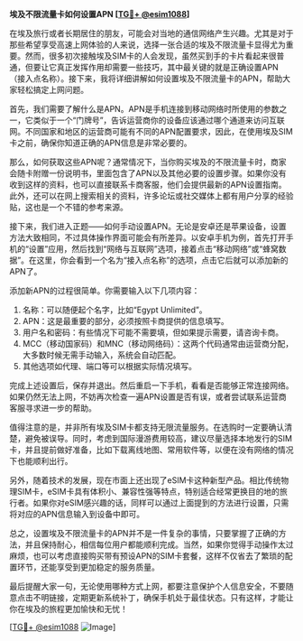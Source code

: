 **埃及不限流量卡如何设置APN [[TG💪+ @esim1088](https://t.me/s/esim1088)]**

在埃及旅行或者长期居住的朋友，可能会对当地的通信网络产生兴趣。尤其是对于那些希望享受高速上网体验的人来说，选择一张合适的埃及不限流量卡显得尤为重要。然而，很多初次接触埃及SIM卡的人会发现，虽然买到手的卡片看起来很普通，但要让它真正发挥作用却需要一些技巧，其中最关键的就是正确设置APN（接入点名称）。接下来，我将详细讲解如何设置埃及不限流量卡的APN，帮助大家轻松搞定上网问题。

首先，我们需要了解什么是APN。APN是手机连接到移动网络时所使用的参数之一，它类似于一个“门牌号”，告诉运营商你的设备应该通过哪个通道来访问互联网。不同国家和地区的运营商可能有不同的APN配置要求，因此，在使用埃及SIM卡之前，确保你知道正确的APN信息是非常必要的。

那么，如何获取这些APN呢？通常情况下，当你购买埃及的不限流量卡时，商家会随卡附赠一份说明书，里面包含了APN以及其他必要的设置步骤。如果你没有收到这样的资料，也可以直接联系卡商客服，他们会提供最新的APN设置指南。此外，还可以在网上搜索相关的资料，许多论坛或社交媒体上都有用户分享的经验贴，这也是一个不错的参考来源。

接下来，我们进入正题——如何手动设置APN。无论是安卓还是苹果设备，设置方法大致相同，不过具体操作界面可能会有所差异。以安卓手机为例，首先打开手机的“设置”应用，然后找到“网络与互联网”选项，接着点击“移动网络”或“蜂窝数据”。在这里，你会看到一个名为“接入点名称”的选项，点击它后就可以添加新的APN了。

添加新APN的过程很简单。你需要输入以下几项内容：
1. 名称：可以随便起个名字，比如“Egypt Unlimited”。
2. APN：这是最重要的部分，必须按照卡商提供的信息填写。
3. 用户名和密码：有些情况下可能不需要填，但如果提示需要，请咨询卡商。
4. MCC（移动国家码）和MNC（移动网络码）：这两个代码通常由运营商分配，大多数时候无需手动输入，系统会自动匹配。
5. 其他选项如代理、端口等可以根据实际情况填写。

完成上述设置后，保存并退出。然后重启一下手机，看看是否能够正常连接网络。如果仍然无法上网，不妨再次检查一遍APN设置是否有误，或者尝试联系运营商客服寻求进一步的帮助。

值得注意的是，并非所有埃及SIM卡都支持无限流量服务。在选购时一定要确认清楚，避免被误导。同时，考虑到国际漫游费用较高，建议尽量选择本地发行的SIM卡，并且提前做好准备，比如下载离线地图、常用软件等，以便在没有网络的情况下也能顺利出行。

另外，随着技术的发展，现在市面上还出现了eSIM卡这种新型产品。相比传统物理SIM卡，eSIM卡具有体积小、兼容性强等特点，特别适合经常更换目的地的旅行者。如果你对eSIM感兴趣的话，同样可以通过上面提到的方法进行设置，只需将对应的APN信息输入到设备中即可。

总之，设置埃及不限流量卡的APN并不是一件复杂的事情，只要掌握了正确的方法，并且保持耐心，相信每位用户都能顺利完成。当然，如果你觉得手动操作太过麻烦，也可以考虑直接购买带有预设APN的SIM卡套餐，这样不仅省去了繁琐的配置环节，还能享受到更加稳定的服务质量。

最后提醒大家一句，无论使用哪种方式上网，都要注意保护个人信息安全，不要随意点击不明链接，定期更新系统补丁，确保手机处于最佳状态。只有这样，才能让你在埃及的旅程更加愉快和无忧！

[[TG💪+ @esim1088](https://t.me/s/esim1088) ![Image](https://i.postimg.cc/4NQfJmqS/Snipaste-2025-05-13-00-14-12.png)]